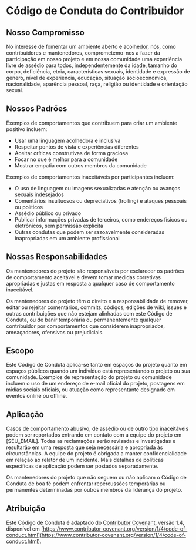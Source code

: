 # Código de Conduta do Contribuidor

## Nosso Compromisso

No interesse de fomentar um ambiente aberto e acolhedor, nós, como contribuidores e mantenedores, comprometemo-nos a fazer da participação em nosso projeto e em nossa comunidade uma experiência livre de assédio para todos, independentemente da idade, tamanho do corpo, deficiência, etnia, características sexuais, identidade e expressão de gênero, nível de experiência, educação, situação socioeconômica, nacionalidade, aparência pessoal, raça, religião ou identidade e orientação sexual.

## Nossos Padrões

Exemplos de comportamentos que contribuem para criar um ambiente positivo incluem:

- Usar uma linguagem acolhedora e inclusiva
- Respeitar pontos de vista e experiências diferentes
- Aceitar críticas construtivas de forma graciosa
- Focar no que é melhor para a comunidade
- Mostrar empatia com outros membros da comunidade

Exemplos de comportamentos inaceitáveis por participantes incluem:

- O uso de linguagem ou imagens sexualizadas e atenção ou avanços sexuais indesejados
- Comentários insultuosos ou depreciativos (trolling) e ataques pessoais ou políticos
- Assédio público ou privado
- Publicar informações privadas de terceiros, como endereços físicos ou eletrônicos, sem permissão explícita
- Outras condutas que podem ser razoavelmente consideradas inapropriadas em um ambiente profissional

## Nossas Responsabilidades

Os mantenedores do projeto são responsáveis por esclarecer os padrões de comportamento aceitável e devem tomar medidas corretivas apropriadas e justas em resposta a qualquer caso de comportamento inaceitável.

Os mantenedores do projeto têm o direito e a responsabilidade de remover, editar ou rejeitar comentários, commits, códigos, edições de wiki, issues e outras contribuições que não estejam alinhadas com este Código de Conduta, ou de banir temporária ou permanentemente qualquer contribuidor por comportamentos que considerem inapropriados, ameaçadores, ofensivos ou prejudiciais.

## Escopo

Este Código de Conduta aplica-se tanto em espaços do projeto quanto em espaços públicos quando um indivíduo está representando o projeto ou sua comunidade. Exemplos de representação do projeto ou comunidade incluem o uso de um endereço de e-mail oficial do projeto, postagens em mídias sociais oficiais, ou atuação como representante designado em eventos online ou offline.

## Aplicação

Casos de comportamento abusivo, de assédio ou de outro tipo inaceitáveis podem ser reportados entrando em contato com a equipe do projeto em [SEU_EMAIL]. Todas as reclamações serão revisadas e investigadas e resultarão em uma resposta que seja necessária e apropriada às circunstâncias. A equipe do projeto é obrigada a manter confidencialidade em relação ao relator de um incidente. Mais detalhes de políticas específicas de aplicação podem ser postados separadamente.

Os mantenedores do projeto que não seguem ou não aplicam o Código de Conduta de boa fé podem enfrentar repercussões temporárias ou permanentes determinadas por outros membros da liderança do projeto.

## Atribuição

Este Código de Conduta é adaptado do [Contributor Covenant](https://www.contributor-covenant.org), versão 1.4, disponível em [https://www.contributor-covenant.org/version/1/4/code-of-conduct.html](https://www.contributor-covenant.org/version/1/4/code-of-conduct.html).
